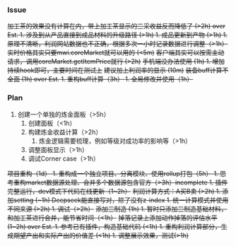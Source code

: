 ### Issue
~~加工茶的效果没有计算在内，带上加工茶显示的三采收益反而降低了 (>2h) over Est.
    1. 涉及到从产品直接到成品材料的升级路径 (>1h)
    1. 成品更新到产物 (>1h)
    1. 原理不清晰，利润网站数据也不正确，根据多次一小时记录数据进行调整（>1h）~~
~~实时价格其实只要mwi.coreMarket就可以用的 (<5m)~~
~~客户端其实可以按需主动请求，调用coreMarket.getItemPrice就行 (>2h)~~
~~手机端没办法使用 (1h)
    1. 增加持续hook即可，主要时间在测试上~~
~~建议加上利润率的显示 (10m)~~
~~装备buff计算不全面 (1h) over Est.
    1. 重构buff计算（3h）
    1. 全局修改并使用（1h）~~


### Plan
1. 创建一个单独的炼金面板（>5h）
    1. 创建面板（<1h）
    1. 构建炼金收益计算（>2h）
        1. 炼金逻辑需要梳理，例如等级对成功率的影响等（>1h）
    1. 调整面板显示（>1h）
    1. 调试Corner case（>1h）


~~项目重构（1d）
    1. 重构成一个独立项目、分离模块、使用rollup打包（5h）
    1. 思考重构market数据源处理、合并多个数据源包含官方（>3h）incomplete
    1. 插件完整运行，dev模式下代码在线更新（1\~2h）~~
~~利润计算方式：A买B卖 (>2h)
    1. 添加setting (~1h) Deepseek能直接写对，除了没有z-index
    1. 统一计算模式并使用不同来源 (>2h)
    1. 调试（>2h）~~
~~添加三制造 (1h)
    1. 暂时只添加三制造基础材料，和加工茶进行合并，能节省时间（<1h）~~
~~掉落记录上添加动作掉落的评估水平 (1~2h) over Est.
    1. 参考已有插件，构造基础代码 (<1h)
    1. 重构利润计算部分，生成期望产出和实际产出的价值差 (<1h)
    1. 调整展示效果，测试(>1h)~~
